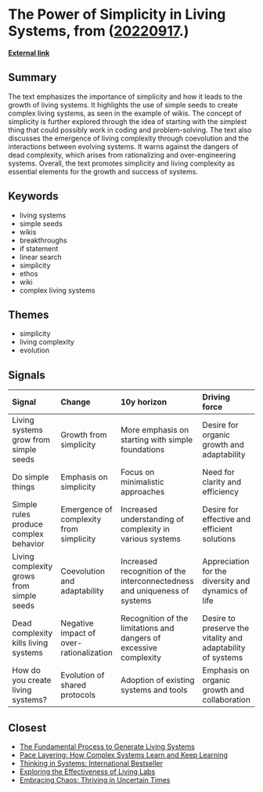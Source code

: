 # __The Power of Simplicity in Living Systems__, from ([20220917](https://kghosh.substack.com/p/20220917).)

__[External link](https://subconscious.substack.com/p/simple-seeds?utm_source=email)__



## Summary

The text emphasizes the importance of simplicity and how it leads to the growth of living systems. It highlights the use of simple seeds to create complex living systems, as seen in the example of wikis. The concept of simplicity is further explored through the idea of starting with the simplest thing that could possibly work in coding and problem-solving. The text also discusses the emergence of living complexity through coevolution and the interactions between evolving systems. It warns against the dangers of dead complexity, which arises from rationalizing and over-engineering systems. Overall, the text promotes simplicity and living complexity as essential elements for the growth and success of systems.

## Keywords

* living systems
* simple seeds
* wikis
* breakthroughs
* if statement
* linear search
* simplicity
* ethos
* wiki
* complex living systems

## Themes

* simplicity
* living complexity
* evolution

## Signals

| Signal                                    | Change                                  | 10y horizon                                                               | Driving force                                               |
|:------------------------------------------|:----------------------------------------|:--------------------------------------------------------------------------|:------------------------------------------------------------|
| Living systems grow from simple seeds     | Growth from simplicity                  | More emphasis on starting with simple foundations                         | Desire for organic growth and adaptability                  |
| Do simple things                          | Emphasis on simplicity                  | Focus on minimalistic approaches                                          | Need for clarity and efficiency                             |
| Simple rules produce complex behavior     | Emergence of complexity from simplicity | Increased understanding of complexity in various systems                  | Desire for effective and efficient solutions                |
| Living complexity grows from simple seeds | Coevolution and adaptability            | Increased recognition of the interconnectedness and uniqueness of systems | Appreciation for the diversity and dynamics of life         |
| Dead complexity kills living systems      | Negative impact of over-rationalization | Recognition of the limitations and dangers of excessive complexity        | Desire to preserve the vitality and adaptability of systems |
| How do you create living systems?         | Evolution of shared protocols           | Adoption of existing systems and tools                                    | Emphasis on organic growth and collaboration                |

## Closest

* [The Fundamental Process to Generate Living Systems](c65d92d0b79dedc98dfcae628fc2cfe7)
* [Pace Layering: How Complex Systems Learn and Keep Learning](d8dac76e8ee03a934c18e53570b3a0f8)
* [Thinking in Systems: International Bestseller](63009855daa63864cb3d7175e7aa00ff)
* [Exploring the Effectiveness of Living Labs](21110afd93356cd60bb66cf8f6ffdfdb)
* [Embracing Chaos: Thriving in Uncertain Times](7456d661e6f006d09a3f10e8790588d0)